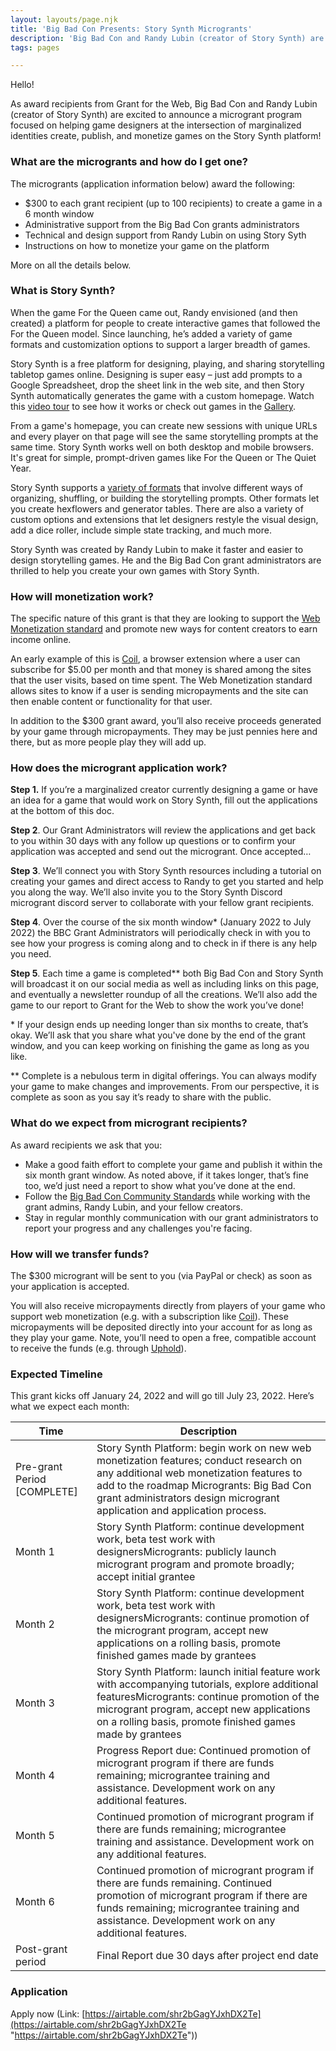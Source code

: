 ```yaml
---
layout: layouts/page.njk
title: 'Big Bad Con Presents: Story Synth Microgrants'
description: 'Big Bad Con and Randy Lubin (creator of Story Synth) are excited to announce a microgrant program focused on helping game designers at the intersection of marginalized identities create, publish, and monetize games on the Story Synth platform!'
tags: pages

---
```


Hello!

As award recipients from Grant for the Web, Big Bad Con and Randy Lubin (creator of Story Synth) are excited to announce a microgrant program focused on helping game designers at the intersection of marginalized identities create, publish, and monetize games on the Story Synth platform!

### What are the microgrants and how do I get one?

The microgrants (application information below) award the following:

* $300 to each grant recipient (up to 100 recipients) to create a game in a 6 month window
* Administrative support from the Big Bad Con grants administrators
* Technical and design support from Randy Lubin on using Story Syth
* Instructions on how to monetize your game on the platform

More on all the details below.

### What is Story Synth?

When the game For the Queen came out, Randy envisioned (and then created) a platform for people to create interactive games that followed the For the Queen model. Since launching, he’s added a variety of game formats and customization options to support a larger breadth of games.

Story Synth is a free platform for designing, playing, and sharing storytelling tabletop games online. Designing is super easy – just add prompts to a Google Spreadsheet, drop the sheet link in the web site, and then Story Synth automatically generates the game with a custom homepage. Watch this [video tour](https://www.youtube.com/watch?v=FqfBcB4iZEI) to see how it works or check out games in the [Gallery](https://storysynth.org/Gallery/).

From a game's homepage, you can create new sessions with unique URLs and every player on that page will see the same storytelling prompts at the same time. Story Synth works well on both desktop and mobile browsers. It's great for simple, prompt-driven games like For the Queen or The Quiet Year.

Story Synth supports a [variety of formats](https://storysynth.org/Formats/) that involve different ways of organizing, shuffling, or building the storytelling prompts. Other formats let you create hexflowers and generator tables. There are also a variety of custom options and extensions that let designers restyle the visual design, add a dice roller, include simple state tracking, and much more.

Story Synth was created by Randy Lubin to make it faster and easier to design storytelling games. He and the Big Bad Con grant administrators are thrilled to help you create your own games with Story Synth.

### How will monetization work?

The specific nature of this grant is that they are looking to support the [Web Monetization standard](https://webmonetization.org/) and promote new ways for content creators to earn income online.

An early example of this is [Coil](https://coil.com/), a browser extension where a user can subscribe for $5.00 per month and that money is shared among the sites that the user visits, based on time spent. The Web Monetization standard allows sites to know if a user is sending micropayments and the site can then enable content or functionality for that user.

In addition to the $300 grant award, you’ll also receive proceeds generated by your game through micropayments. They may be just pennies here and there, but as more people play they will add up.

### How does the microgrant application work?

**Step 1.** If you’re a marginalized creator currently designing a game or have an idea for a game that would work on Story Synth, fill out the applications at the bottom of this doc.

**Step 2**. Our Grant Administrators will review the applications and get back to you within 30 days with any follow up questions or to confirm your application was accepted and send out the microgrant. Once accepted…

**Step 3**. We’ll connect you with Story Synth resources including a tutorial on creating your games and direct access to Randy to get you started and help you along the way. We’ll also invite you to the Story Synth Discord microgrant discord server to collaborate with your fellow grant recipients.

**Step 4**. Over the course of the six month window* (January 2022 to July 2022) the BBC Grant Administrators will periodically check in with you to see how your progress is coming along and to check in if there is any help you need.

**Step 5**. Each time a game is completed** both Big Bad Con and Story Synth will broadcast it on our social media as well as including links on this page, and eventually a newsletter roundup of all the creations. We’ll also add the game to our report to Grant for the Web to show the work you’ve done!

\* If your design ends up needing longer than six months to create, that’s okay. We’ll ask that you share what you've done by the end of the grant window, and you can keep working on finishing the game as long as you like.

\** Complete is a nebulous term in digital offerings. You can always modify your game to make changes and improvements. From our perspective, it is complete as soon as you say it’s ready to share with the public.

### What do we expect from microgrant recipients?

As award recipients we ask that you:

* Make a good faith effort to complete your game and publish it within the six month grant window. As noted above, if it takes longer, that’s fine too, we’d just need a report to show what you’ve done at the end.
* Follow the [Big Bad Con Community Standards](https://www.bigbadcon.com/community-standards/) while working with the grant admins, Randy Lubin, and your fellow creators.
* Stay in regular monthly communication with our grant administrators to report your progress and any challenges you're facing.

### How will we transfer funds?

The $300 microgrant will be sent to you (via PayPal or check) as soon as your application is accepted.

You will also receive micropayments directly from players of your game who support web monetization (e.g. with a subscription like [Coil](https://coil.com/)). These micropayments will be deposited directly into your account for as long as they play your game. Note, you’ll need to open a free, compatible account to receive the funds (e.g. through [Uphold](http://uphold.com)).

### Expected Timeline

This grant kicks off January 24, 2022 and will go till July 23, 2022. Here’s what we expect each month:

| Time | Description |
| --- | --- |
| Pre-grant Period \[COMPLETE\] | Story Synth Platform: begin work on new web monetization features; conduct research on any additional web monetization features to add to the roadmap Microgrants: Big Bad Con grant administrators design microgrant application and application process. |
| Month 1 | Story Synth Platform: continue development work, beta test work with designersMicrogrants: publicly launch microgrant program and promote broadly; accept initial grantee |
| Month 2 | Story Synth Platform: continue development work, beta test work with designersMicrogrants: continue promotion of the microgrant program, accept new applications on a rolling basis, promote finished games made by grantees |
| Month 3 | Story Synth Platform: launch initial feature work with accompanying tutorials, explore additional featuresMicrogrants: continue promotion of the microgrant program, accept new applications on a rolling basis, promote finished games made by grantees |
| Month 4 | Progress Report due: Continued promotion of microgrant program if there are funds remaining; micrograntee training and assistance. Development work on any additional features. |
| Month 5 | Continued promotion of microgrant program if there are funds remaining; micrograntee training and assistance. Development work on any additional features. |
| Month 6 | Continued promotion of microgrant program if there are funds remaining. Continued promotion of microgrant program if there are funds remaining; micrograntee training and assistance. Development work on any additional features. |
| Post-grant period | Final Report due 30 days after project end date |

### Application

Apply now (Link: [https://airtable.com/shr2bGagYJxhDX2Te](https://airtable.com/shr2bGagYJxhDX2Te "https://airtable.com/shr2bGagYJxhDX2Te"))